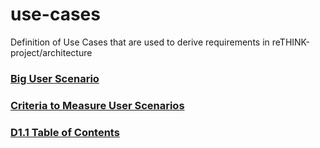 # use-cases
Definition of Use Cases that are used to derive requirements in reTHINK-project/architecture

### [Big User Scenario](https://github.com/reTHINK-project/use-cases/wiki/Big-User-Scenario)
### [Criteria to Measure User Scenarios](https://github.com/reTHINK-project/use-cases/wiki/Criteria)
### [D1.1 Table of Contents](/docs/D1.1/toc.md)
